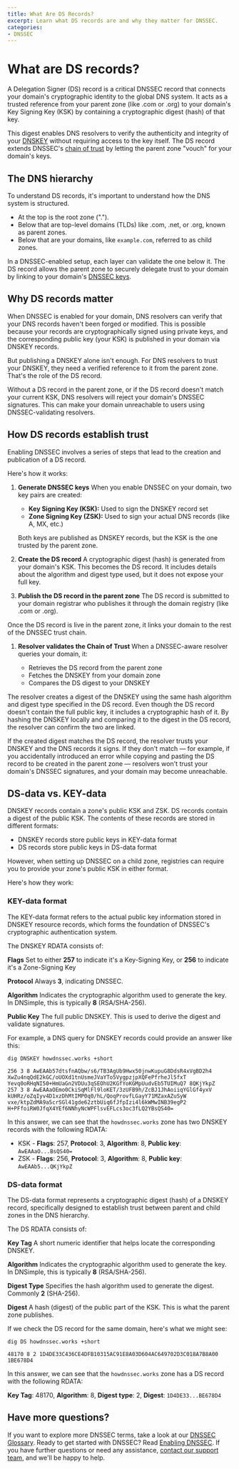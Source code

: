 ```yaml
---
title: What Are DS Records?
excerpt: Learn what DS records are and why they matter for DNSSEC.
categories:
- DNSSEC
---
```


# What are DS records?

A Delegation Signer (DS) record is a critical DNSSEC record that connects your domain's cryptographic identity to the global DNS system. It acts as a trusted reference from your parent zone (like .com or .org) to your domain's Key Signing Key (KSK) by containing a cryptographic digest (hash) of that key.

This digest enables DNS resolvers to verify the authenticity and integrity of your [DNSKEY](/articles/dnskey-records-explained/) without requiring access to the key itself. The DS record extends DNSSEC's [chain of trust](/articles/dnssec-chain-of-trust/) by letting the parent zone "vouch" for your domain's keys.

## The DNS hierarchy

To understand DS records, it's important to understand how the DNS system is structured.

- At the top is the root zone (".").
- Below that are top-level domains (TLDs) like .com, .net, or .org, known as parent zones.
- Below that are your domains, like `example.com`, referred to as child zones.

In a DNSSEC-enabled setup, each layer can validate the one below it. The DS record allows the parent zone to securely delegate trust to your domain by linking to your domain's [DNSSEC keys](/articles/types-of-dnssec-keys/).

## Why DS records matter

When DNSSEC is enabled for your domain, DNS resolvers can verify that your DNS records haven't been forged or modified. This is possible because your records are cryptographically signed using private keys, and the corresponding public key (your KSK) is published in your domain via DNSKEY records.

But publishing a DNSKEY alone isn't enough. For DNS resolvers to trust your DNSKEY, they need a verified reference to it from the parent zone. That's the role of the DS record.

Without a DS record in the parent zone, or if the DS record doesn't match your current KSK, DNS resolvers will reject your domain's DNSSEC signatures. This can make your domain unreachable to users using DNSSEC-validating resolvers.

## How DS records establish trust

Enabling DNSSEC involves a series of steps that lead to the creation and publication of a DS record.

Here's how it works:

1. **Generate DNSSEC keys**
  When you enable DNSSEC on your domain, two key pairs are created:

    - **Key Signing Key (KSK):** Used to sign the DNSKEY record set
    - **Zone Signing Key (ZSK):** Used to sign your actual DNS records (like A, MX, etc.)

    Both keys are published as DNSKEY records, but the KSK is the one trusted by the parent zone.

1. **Create the DS record**
  A cryptographic digest (hash) is generated from your domain's KSK. This becomes the DS record. It includes details about the algorithm and digest type used, but it does not expose your full key.

1. **Publish the DS record in the parent zone**
  The DS record is submitted to your domain registrar who publishes it through the domain registry (like .com or .org).

  Once the DS record is live in the parent zone, it links your domain to the rest of the DNSSEC trust chain.

1. **Resolver validates the Chain of Trust**
  When a DNSSEC-aware resolver queries your domain, it:

    - Retrieves the DS record from the parent zone
    - Fetches the DNSKEY from your domain zone
    - Compares the DS digest to your DNSKEY

The resolver creates a digest of the DNSKEY using the same hash algorithm and digest type specified in the DS record. Even though the DS record doesn't contain the full public key, it includes a cryptographic hash of it. By hashing the DNSKEY locally and comparing it to the digest in the DS record, the resolver can confirm the two are linked.

If the created digest matches the DS record, the resolver trusts your DNSKEY and the DNS records it signs. If they don't match — for example, if you accidentally introduced an error while copying and pasting the DS record to be created in the parent zone — resolvers won't trust your domain's DNSSEC signatures, and your domain may become unreachable.

## DS-data vs. KEY-data

DNSKEY records contain a zone's public KSK and ZSK. DS records contain a digest of the public KSK. The contents of these records are stored in different formats:

- DNSKEY records store public keys in KEY-data format
- DS records store public keys in DS-data format

However, when setting up DNSSEC on a child zone, registries can require you to provide your zone's public KSK in either format.

Here's how they work:

### KEY-data format

The KEY-data format refers to the actual public key information stored in DNSKEY resource records, which forms the foundation of DNSSEC's cryptographic authentication system.

The DNSKEY RDATA consists of:

**Flags**
Set to either **257** to indicate it's a Key-Signing Key, or **256** to indicate it's a Zone-Signing Key

**Protocol**
Always **3**, indicating DNSSEC.

**Algorithm**
Indicates the cryptographic algorithm used to generate the key. In DNSimple, this is typically **8** (RSA/SHA-256).

**Public Key**
The full public DNSKEY. This is used to derive the digest and validate signatures.

For example, a DNS query for DNSKEY records could provide an answer like this:

```
dig DNSKEY howdnssec.works +short

256 3 8 AwEAAb57dtsfnAQbw/s6/TB3AgUb9Hwx50jnwKupuG8DdsR4xVgBD2h4 XwZu4nqQdE2kGC/oUOXd1tnUsmeJVaYTo5VygpzjpXQFePfrheJl5fxT Yevq0oRHqNI50+HmUaGn2VDUu3qSEOhU2KGfYoKGMpUudvEb5TUIMuQ7 8QKjYkpZ
257 3 8 AwEAAaOEmo0CkiSqMlFl9loKET/3zUFB9h/ZcBJ1JhAoiiqYGlGf4yxV kUHRz/oZqIyv4D1xzDhMtIMP0q0/hL/QoqProvfLGayY71MZaxAZuSyW vxe/ktpZdMA9a5crSGl41gde62ztbUiq6fJfpIzi4l6kWMwINB39egP2 H+PFfoiRW0JfqX4YEf6NNhyNcWPFlsvEFLcs3oc3fLQ2YBsQS40=
```

In this answer, we can see that the `howdnssec.works` zone has two DNSKEY records with the following RDATA:

- KSK - **Flags**: 257, **Protocol**: 3, **Algorithm**: 8, **Public key**: `AwEAAaO...BsQS40=`
- ZSK - **Flags**: 256, **Protocol**: 3, **Algorithm**: 8, **Public key**: `AwEAAb5...QKjYkpZ`

### DS-data format

The DS-data format represents a cryptographic digest (hash) of a DNSKEY record, specifically designed to establish trust between parent and child zones in the DNS hierarchy.

The DS RDATA consists of:

**Key Tag**
A short numeric identifier that helps locate the corresponding DNSKEY.

**Algorithm**
Indicates the cryptographic algorithm used to generate the key. In DNSimple, this is typically **8** (RSA/SHA-256).

**Digest Type**
Specifies the hash algorithm used to generate the digest. Commonly **2** (SHA-256).

**Digest**
A hash (digest) of the public part of the KSK. This is what the parent zone publishes.

If we check the DS record for the same domain, here's what we might see:

```
dig DS howdnssec.works +short

48170 8 2 1D4DE33C436CE4DFB10315AC91E8A03D604AC649702D3C018A7B8A00 1BE678D4
```

In this answer, we can see that the `howdnssec.works` zone has a DS record with the following RDATA:

**Key Tag**: 48170, **Algorithm**: 8, **Digest type**: 2, **Digest**: `1D4DE33...BE678D4`

## Have more questions?
If you want to explore more DNSSEC terms, take a look at our [DNSSEC Glossary](/articles/dnssec-glossary/). Ready to get started with DNSSEC? Read [Enabling DNSSEC](/articles/enabling-dnssec/). If you have further questions or need any assistance, [contact our support team](https://dnsimple.com/feedback), and we'll be happy to help.
